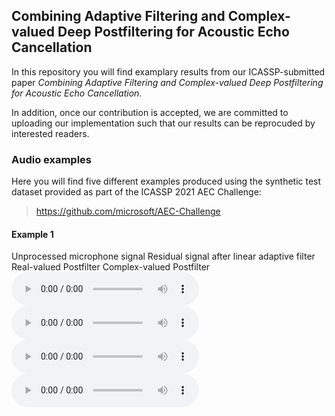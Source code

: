 ## Combining Adaptive Filtering and Complex-valued Deep Postfiltering for Acoustic Echo Cancellation 

In this repository you will find examplary results from our ICASSP-submitted paper *Combining Adaptive Filtering and Complex-valued Deep Postfiltering for Acoustic Echo Cancellation*. 

In addition, once our contribution is accepted, we are committed to uploading our implementation such that our results can be reprocuded by interested readers. 


### Audio examples 

Here you will find five different examples produced using the synthetic test dataset provided as part of the ICASSP 2021 AEC Challenge:
> https://github.com/microsoft/AEC-Challenge

#### Example 1
Unprocessed microphone signal       Residual signal after linear adaptive filter  Real-valued Postfilter   Complex-valued Postfilter 
![<img src="https://i.pinimg.com/originals/9c/6c/0d/9c6c0dbafebc090d4e28cd53cb23fe3a.jpg" width="10%">](https://github.com/LMSAudio/Complex_PF/blob/main/examples/example1_mic.wav) ![<img src="https://i.pinimg.com/originals/9c/6c/0d/9c6c0dbafebc090d4e28cd53cb23fe3a.jpg" width="10%">](https://github.com/LMSAudio/Complex_PF/blob/main/examples/example1_linearFilter.wav) ![<img src="https://i.pinimg.com/originals/9c/6c/0d/9c6c0dbafebc090d4e28cd53cb23fe3a.jpg" width="10%">](https://github.com/LMSAudio/Complex_PF/blob/main/examples/example1_realPF.wav) ![<img src="https://i.pinimg.com/originals/9c/6c/0d/9c6c0dbafebc090d4e28cd53cb23fe3a.jpg" width="10%">](https://github.com/LMSAudio/Complex_PF/blob/main/examples/example1_complexPF.wav) 
